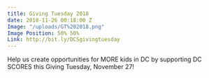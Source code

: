```yaml
---
title: Giving Tuesday 2018
date: 2018-11-26 00:18:00 Z
Image: "/uploads/GT%202018.png"
Image Position: 50% 50%
Link: http://bit.ly/DCSgivingtuesday
---
```


Help us create opportunities for MORE kids in DC by supporting DC SCORES this Giving Tuesday, November 27!